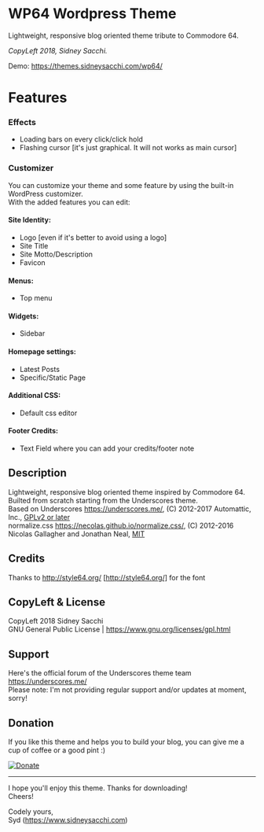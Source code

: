 # WP64 Wordpress Theme
Lightweight, responsive blog oriented theme tribute to Commodore 64.

_CopyLeft 2018, Sidney Sacchi._

Demo: https://themes.sidneysacchi.com/wp64/
 
# Features

### Effects
- Loading bars on every click/click hold
- Flashing cursor [it's just graphical. It will not works as main cursor]

### Customizer
You can customize your theme and some feature by using the built-in WordPress customizer.<br />
With the added features you can edit:
 
#### Site Identity:
- Logo [even if it's better to avoid using a logo]
- Site Title
- Site Motto/Description
- Favicon

#### Menus:
- Top menu
 
#### Widgets:
- Sidebar

#### Homepage settings:
- Latest Posts
- Specific/Static Page

#### Additional CSS:
- Default css editor

#### Footer Credits:
- Text Field where you can add your credits/footer note
  
## Description
Lightweight, responsive blog oriented theme inspired by Commodore 64.<br />
Builted from scratch starting from the Underscores theme.<br/>
Based on Underscores https://underscores.me/, (C) 2012-2017 Automattic, Inc., [GPLv2 or later](https://www.gnu.org/licenses/gpl-2.0.html)<br/>
normalize.css https://necolas.github.io/normalize.css/, (C) 2012-2016 Nicolas Gallagher and Jonathan Neal, [MIT](https://opensource.org/licenses/MIT)
 
## Credits
Thanks to http://style64.org/ [http://style64.org/] for the font

## CopyLeft & License
CopyLeft 2018 Sidney Sacchi<br/>
GNU General Public License | https://www.gnu.org/licenses/gpl.html
 
## Support
Here's the official forum of the Underscores theme team https://underscores.me/ <br/>
Please note: I'm not providing regular support and/or updates at moment, sorry!
 
## Donation
 
If you like this theme and helps you to build your blog, you can give me a cup of coffee or a good pint :)
 
[![Donate](https://img.shields.io/badge/Donate-PayPal-green.svg)](https://www.paypal.com/cgi-bin/webscr?cmd=_s-xclick&hosted_button_id=XWR76H8H5GQQJ)
 
--------------------------------------
 
I hope you'll enjoy this theme. Thanks for downloading!<br />
Cheers!<br />
 
Codely yours,<br />
Syd (https://www.sidneysacchi.com)

